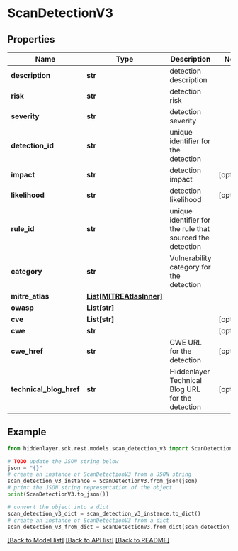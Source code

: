 # ScanDetectionV3


## Properties

Name | Type | Description | Notes
------------ | ------------- | ------------- | -------------
**description** | **str** | detection description | 
**risk** | **str** | detection risk | 
**severity** | **str** | detection severity | 
**detection_id** | **str** | unique identifier for the detection | 
**impact** | **str** | detection impact | [optional] 
**likelihood** | **str** | detection likelihood | [optional] 
**rule_id** | **str** | unique identifier for the rule that sourced the detection | 
**category** | **str** | Vulnerability category for the detection | 
**mitre_atlas** | [**List[MITREAtlasInner]**](MITREAtlasInner.md) |  | 
**owasp** | **List[str]** |  | 
**cve** | **List[str]** |  | [optional] 
**cwe** | **str** |  | [optional] 
**cwe_href** | **str** | CWE URL for the detection | [optional] 
**technical_blog_href** | **str** | Hiddenlayer Technical Blog URL for the detection | [optional] 

## Example

```python
from hiddenlayer.sdk.rest.models.scan_detection_v3 import ScanDetectionV3

# TODO update the JSON string below
json = "{}"
# create an instance of ScanDetectionV3 from a JSON string
scan_detection_v3_instance = ScanDetectionV3.from_json(json)
# print the JSON string representation of the object
print(ScanDetectionV3.to_json())

# convert the object into a dict
scan_detection_v3_dict = scan_detection_v3_instance.to_dict()
# create an instance of ScanDetectionV3 from a dict
scan_detection_v3_from_dict = ScanDetectionV3.from_dict(scan_detection_v3_dict)
```
[[Back to Model list]](../README.md#documentation-for-models) [[Back to API list]](../README.md#documentation-for-api-endpoints) [[Back to README]](../README.md)



